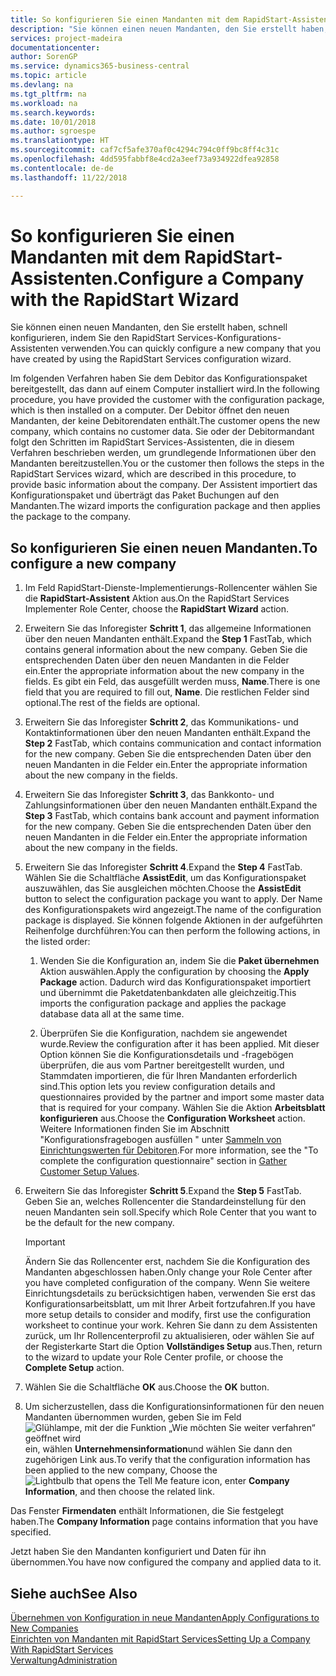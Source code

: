 ```yaml
---
title: So konfigurieren Sie einen Mandanten mit dem RapidStart-Assistenten | Microsoft Docs
description: "Sie können einen neuen Mandanten, den Sie erstellt haben, schnell konfigurieren, indem Sie den RapidStart Services-Konfigurations-Assistenten verwenden."
services: project-madeira
documentationcenter: 
author: SorenGP
ms.service: dynamics365-business-central
ms.topic: article
ms.devlang: na
ms.tgt_pltfrm: na
ms.workload: na
ms.search.keywords: 
ms.date: 10/01/2018
ms.author: sgroespe
ms.translationtype: HT
ms.sourcegitcommit: caf7cf5afe370af0c4294c794c0ff9bc8ff4c31c
ms.openlocfilehash: 4dd595fabbf8e4cd2a3eef73a934922dfea92858
ms.contentlocale: de-de
ms.lasthandoff: 11/22/2018

---
```

# <a name="configure-a-company-with-the-rapidstart-wizard"></a><span data-ttu-id="c35f6-103">So konfigurieren Sie einen Mandanten mit dem RapidStart-Assistenten.</span><span class="sxs-lookup"><span data-stu-id="c35f6-103">Configure a Company with the RapidStart Wizard</span></span>
<span data-ttu-id="c35f6-104">Sie können einen neuen Mandanten, den Sie erstellt haben, schnell konfigurieren, indem Sie den RapidStart Services-Konfigurations-Assistenten verwenden.</span><span class="sxs-lookup"><span data-stu-id="c35f6-104">You can quickly configure a new company that you have created by using the RapidStart Services configuration wizard.</span></span>

<span data-ttu-id="c35f6-105">Im folgenden Verfahren haben Sie dem Debitor das Konfigurationspaket bereitgestellt, das dann auf einem Computer installiert wird.</span><span class="sxs-lookup"><span data-stu-id="c35f6-105">In the following procedure, you have provided the customer with the configuration package, which is then installed on a computer.</span></span> <span data-ttu-id="c35f6-106">Der Debitor öffnet den neuen Mandanten, der keine Debitorendaten enthält.</span><span class="sxs-lookup"><span data-stu-id="c35f6-106">The customer opens the new company, which contains no customer data.</span></span> <span data-ttu-id="c35f6-107">Sie oder der Debitormandant folgt den Schritten im RapidStart Services-Assistenten, die in diesem Verfahren beschrieben werden, um grundlegende Informationen über den Mandanten bereitzustellen.</span><span class="sxs-lookup"><span data-stu-id="c35f6-107">You or the customer then follows the steps in the RapidStart Services wizard, which are described in this procedure, to provide basic information about the company.</span></span> <span data-ttu-id="c35f6-108">Der Assistent importiert das Konfigurationspaket und überträgt das Paket Buchungen auf den Mandanten.</span><span class="sxs-lookup"><span data-stu-id="c35f6-108">The wizard imports the configuration package and then applies the package to the company.</span></span>  

## <a name="to-configure-a-new-company"></a><span data-ttu-id="c35f6-109">So konfigurieren Sie einen neuen Mandanten.</span><span class="sxs-lookup"><span data-stu-id="c35f6-109">To configure a new company</span></span>  
1. <span data-ttu-id="c35f6-110">Im Feld RapidStart-Dienste-Implementierungs-Rollencenter wählen Sie die **RapidStart-Assistent** Aktion aus.</span><span class="sxs-lookup"><span data-stu-id="c35f6-110">On the RapidStart Services Implementer Role Center, choose the **RapidStart Wizard** action.</span></span>  
2. <span data-ttu-id="c35f6-111">Erweitern Sie das Inforegister **Schritt 1**, das allgemeine Informationen über den neuen Mandanten enthält.</span><span class="sxs-lookup"><span data-stu-id="c35f6-111">Expand the **Step 1** FastTab, which contains general information about the new company.</span></span> <span data-ttu-id="c35f6-112">Geben Sie die entsprechenden Daten über den neuen Mandanten in die Felder ein.</span><span class="sxs-lookup"><span data-stu-id="c35f6-112">Enter the appropriate information about the new company in the fields.</span></span> <span data-ttu-id="c35f6-113">Es gibt ein Feld, das ausgefüllt werden muss, **Name**.</span><span class="sxs-lookup"><span data-stu-id="c35f6-113">There is one field that you are required to fill out, **Name**.</span></span> <span data-ttu-id="c35f6-114">Die restlichen Felder sind optional.</span><span class="sxs-lookup"><span data-stu-id="c35f6-114">The rest of the fields are optional.</span></span>  
3. <span data-ttu-id="c35f6-115">Erweitern Sie das Inforegister **Schritt 2**, das Kommunikations- und Kontaktinformationen über den neuen Mandanten enthält.</span><span class="sxs-lookup"><span data-stu-id="c35f6-115">Expand the **Step 2** FastTab, which contains communication and contact information for the new company.</span></span> <span data-ttu-id="c35f6-116">Geben Sie die entsprechenden Daten über den neuen Mandanten in die Felder ein.</span><span class="sxs-lookup"><span data-stu-id="c35f6-116">Enter the appropriate information about the new company in the fields.</span></span>
4. <span data-ttu-id="c35f6-117">Erweitern Sie das Inforegister **Schritt 3**, das Bankkonto- und Zahlungsinformationen über den neuen Mandanten enthält.</span><span class="sxs-lookup"><span data-stu-id="c35f6-117">Expand the **Step 3** FastTab, which contains bank account and payment information for the new company.</span></span> <span data-ttu-id="c35f6-118">Geben Sie die entsprechenden Daten über den neuen Mandanten in die Felder ein.</span><span class="sxs-lookup"><span data-stu-id="c35f6-118">Enter the appropriate information about the new company in the fields.</span></span>  
5. <span data-ttu-id="c35f6-119">Erweitern Sie das Inforegister **Schritt 4**.</span><span class="sxs-lookup"><span data-stu-id="c35f6-119">Expand the **Step 4** FastTab.</span></span> <span data-ttu-id="c35f6-120">Wählen Sie die Schaltfläche **AssistEdit**, um das Konfigurationspaket auszuwählen, das Sie ausgleichen möchten.</span><span class="sxs-lookup"><span data-stu-id="c35f6-120">Choose the **AssistEdit** button to select the configuration package you want to apply.</span></span> <span data-ttu-id="c35f6-121">Der Name des Konfigurationspakets wird angezeigt.</span><span class="sxs-lookup"><span data-stu-id="c35f6-121">The name of the configuration package is displayed.</span></span> <span data-ttu-id="c35f6-122">Sie können folgende Aktionen in der aufgeführten Reihenfolge durchführen:</span><span class="sxs-lookup"><span data-stu-id="c35f6-122">You can then perform the following actions, in the listed order:</span></span>  

    1. <span data-ttu-id="c35f6-123">Wenden Sie die Konfiguration an, indem Sie die **Paket übernehmen** Aktion auswählen.</span><span class="sxs-lookup"><span data-stu-id="c35f6-123">Apply the configuration by choosing the **Apply Package** action.</span></span> <span data-ttu-id="c35f6-124">Dadurch wird das Konfigurationspaket importiert und übernimmt die Paketdatenbankdaten alle gleichzeitig.</span><span class="sxs-lookup"><span data-stu-id="c35f6-124">This imports the configuration package and applies the package database data all at the same time.</span></span>  

    2. <span data-ttu-id="c35f6-125">Überprüfen Sie die Konfiguration, nachdem sie angewendet wurde.</span><span class="sxs-lookup"><span data-stu-id="c35f6-125">Review the configuration after it has been applied.</span></span> <span data-ttu-id="c35f6-126">Mit dieser Option können Sie die Konfigurationsdetails und -fragebögen überprüfen, die aus vom Partner bereitgestellt wurden, und Stammdaten importieren, die für Ihren Mandanten erforderlich sind.</span><span class="sxs-lookup"><span data-stu-id="c35f6-126">This option lets you review configuration details and questionnaires provided by the partner and import some master data that is required for your company.</span></span> <span data-ttu-id="c35f6-127">Wählen Sie die Aktion **Arbeitsblatt konfigurieren** aus.</span><span class="sxs-lookup"><span data-stu-id="c35f6-127">Choose the **Configuration Worksheet** action.</span></span> <span data-ttu-id="c35f6-128">Weitere Informationen finden Sie im Abschnitt "Konfigurationsfragebogen ausfüllen " unter [Sammeln von Einrichtungswerten für Debitoren](admin-gather-customer-setup-values.md).</span><span class="sxs-lookup"><span data-stu-id="c35f6-128">For more information, see the "To complete the configuration questionnaire" section in [Gather Customer Setup Values](admin-gather-customer-setup-values.md).</span></span>  

6. <span data-ttu-id="c35f6-129">Erweitern Sie das Inforegister **Schritt 5**.</span><span class="sxs-lookup"><span data-stu-id="c35f6-129">Expand the **Step 5** FastTab.</span></span> <span data-ttu-id="c35f6-130">Geben Sie an, welches Rollencenter die Standardeinstellung für den neuen Mandanten sein soll.</span><span class="sxs-lookup"><span data-stu-id="c35f6-130">Specify which Role Center that you want to be the default for the new company.</span></span>  

    > [!IMPORTANT]  
    >  <span data-ttu-id="c35f6-131">Ändern Sie das Rollencenter erst, nachdem Sie die Konfiguration des Mandanten abgeschlossen haben.</span><span class="sxs-lookup"><span data-stu-id="c35f6-131">Only change your Role Center after you have completed configuration of the company.</span></span> <span data-ttu-id="c35f6-132">Wenn Sie weitere Einrichtungsdetails zu berücksichtigen haben, verwenden Sie erst das Konfigurationsarbeitsblatt, um mit Ihrer Arbeit fortzufahren.</span><span class="sxs-lookup"><span data-stu-id="c35f6-132">If you have more setup details to consider and modify, first use the configuration worksheet to continue your work.</span></span> <span data-ttu-id="c35f6-133">Kehren Sie dann zu dem Assistenten zurück, um Ihr Rollencenterprofil zu aktualisieren, oder wählen Sie auf der Registerkarte Start die Option **Vollständiges Setup** aus.</span><span class="sxs-lookup"><span data-stu-id="c35f6-133">Then, return to the wizard to update your Role Center profile, or choose the **Complete Setup** action.</span></span>

7. <span data-ttu-id="c35f6-134">Wählen Sie die Schaltfläche **OK** aus.</span><span class="sxs-lookup"><span data-stu-id="c35f6-134">Choose the **OK** button.</span></span>  
8. <span data-ttu-id="c35f6-135">Um sicherzustellen, dass die Konfigurationsinformationen für den neuen Mandanten übernommen wurden, geben Sie im Feld ![Glühlampe, mit der die Funktion „Wie möchten Sie weiter verfahren“ geöffnet wird](media/ui-search/search_small.png "Wie möchten Sie weiter verfahren") ein, wählen **Unternehmensinformation**und wählen Sie dann den zugehörigen Link aus.</span><span class="sxs-lookup"><span data-stu-id="c35f6-135">To verify that the configuration information has been applied to the new company, Choose the ![Lightbulb that opens the Tell Me feature](media/ui-search/search_small.png "Tell me what you want to do") icon, enter **Company Information**, and then choose the related link.</span></span>

<span data-ttu-id="c35f6-136">Das Fenster **Firmendaten** enthält Informationen, die Sie festgelegt haben.</span><span class="sxs-lookup"><span data-stu-id="c35f6-136">The **Company Information** page contains information that you have specified.</span></span>   

<span data-ttu-id="c35f6-137">Jetzt haben Sie den Mandanten konfiguriert und Daten für ihn übernommen.</span><span class="sxs-lookup"><span data-stu-id="c35f6-137">You have now configured the company and applied data to it.</span></span>  

## <a name="see-also"></a><span data-ttu-id="c35f6-138">Siehe auch</span><span class="sxs-lookup"><span data-stu-id="c35f6-138">See Also</span></span>  
[<span data-ttu-id="c35f6-139">Übernehmen von Konfiguration in neue Mandanten</span><span class="sxs-lookup"><span data-stu-id="c35f6-139">Apply Configurations to New Companies</span></span>](admin-apply-configuration-to-new-companies.md)  
[<span data-ttu-id="c35f6-140">Einrichten von Mandanten mit RapidStart Services</span><span class="sxs-lookup"><span data-stu-id="c35f6-140">Setting Up a Company With RapidStart Services</span></span>](admin-set-up-a-company-with-rapidstart.md)  
[<span data-ttu-id="c35f6-141">Verwaltung</span><span class="sxs-lookup"><span data-stu-id="c35f6-141">Administration</span></span>](admin-setup-and-administration.md)

